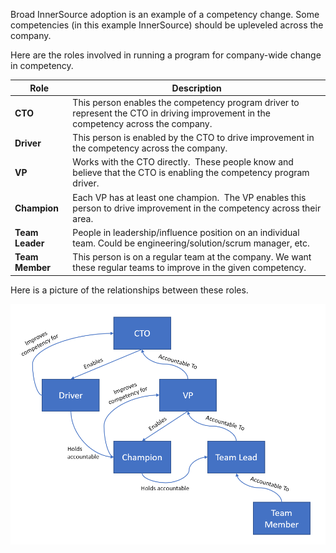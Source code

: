 Broad InnerSource adoption is an example of a competency change.
Some competencies (in this example InnerSource) should be upleveled across the company.

Here are the roles involved in running a program for company-wide change in competency.

| **Role** | **Description** |
|----------|-----------------|
| **CTO** | This person enables the competency program driver to represent the CTO in driving improvement in the competency across the company. |
| **Driver** | This person is enabled by the CTO to drive improvement in the competency across the company. |
| **VP** | Works with the CTO directly.  These people know and believe that the CTO is enabling the competency program driver. |
| **Champion** | Each VP has at least one champion.  The VP enables this person to drive improvement in the competency across their area. |
| **Team Leader** | People in leadership/influence position on an individual team. Could be engineering/solution/scrum manager, etc. |
| **Team Member** | This person is on a regular team at the company.  We want these regular teams to improve in the given competency. |

Here is a picture of the relationships between these roles.

![Competency Roles](./resources/Competency%20Roles.png)
